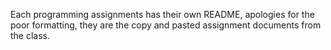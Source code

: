 Each programming assignments has their own README, apologies for the poor formatting, they are the copy and pasted assignment documents from the class.

